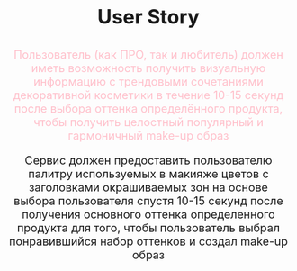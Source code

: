 <p style="text-align: center; font-weight:700; font-size:35px">User Story</p>


<p style="text-align: center; color: pink; font-size:20px">
Пользователь (как ПРО, так и любитель) должен иметь возможность получить визуальную информацию с трендовыми сочетаниями декоративной косметики в течение 10-15 секунд после выбора оттенка определённого продукта, чтобы получить целостный популярный и гармоничный make-up образ
</p>

<p style="text-align: center; font-size:20px">
Сервис должен предоставить пользователю палитру используемых в макияже цветов с заголовками окрашиваемых зон на основе выбора пользователя спустя 10-15 секунд после получения основного оттенка определенного продукта для того, чтобы пользователь выбрал понравившийся набор оттенков и создал make-up образ
</p>
